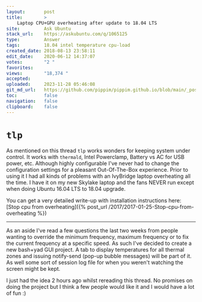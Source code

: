 ```yaml
---
layout:       post
title:        >
    Laptop CPU+GPU overheating after update to 18.04 LTS
site:         Ask Ubuntu
stack_url:    https://askubuntu.com/q/1065125
type:         Answer
tags:         18.04 intel temperature cpu-load
created_date: 2018-08-13 23:58:11
edit_date:    2020-06-12 14:37:07
votes:        "2 "
favorites:    
views:        "18,374 "
accepted:     
uploaded:     2023-11-28 05:46:08
git_md_url:   https://github.com/pippim/pippim.github.io/blob/main/_posts/2018/2018-08-13-Laptop-CPU_GPU-overheating-after-update-to-18.04-LTS.md
toc:          false
navigation:   false
clipboard:    false
---
```


# `tlp` 

As mentioned on this thread `tlp` works wonders for keeping system under control. It works with `thermald`, Intel Powerclamp, Battery vs AC for USB power, etc. Although highly configurable I've never had to change the configuration settings for a pleasant Out-Of-The-Box experience. Prior to using it I had all kinds of problems with an IvyBridge laptop overheating all the time. I have it on my new Skylake laptop and the fans NEVER run except when doing Ubuntu 16.04 LTS to 18.04 upgrade.

You can get a very detailed write-up with installation instructions here: [Stop cpu from overheating]({% post_url /2017/2017-01-25-Stop-cpu-from-overheating %})


----------

As an aside I've read a few questions the last two weeks from people wanting to override the minimum frequency, maximum frequency or to fix the current frequency at a specific speed. As such I've decided to create a new bash+yad GUI project. A tab to display temperatures for all thermal zones and issuing notify-send (pop-up bubble messages) will be part of it. As well some sort of session log file for when you weren't watching the screen might be kept.

I just had the idea 2 hours ago whilst rereading this thread. No promises on doing the project but I think a few people would like it and I would have a lot of fun :)

